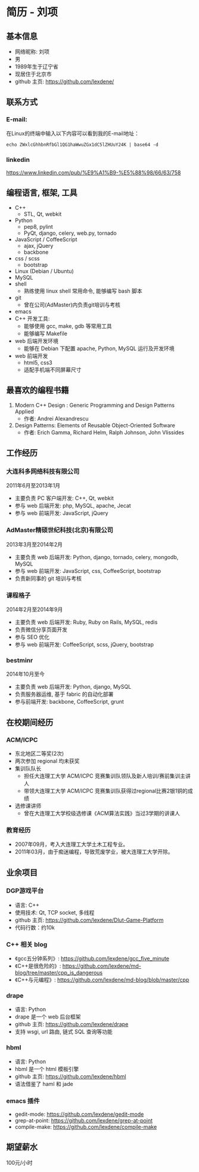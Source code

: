 # 简历 - 刘项

## 基本信息

* 网络昵称: 刘项
* 男
* 1989年生于辽宁省
* 现居住于北京市
* github 主页: <https://github.com/lexdene/>

## 联系方式

### E-mail:

在Linux的终端中输入以下内容可以看到我的E-mail地址：

	echo ZWxlcGhhbnRfbGl1QG1haWwuZGx1dC5lZHUuY24K | base64 -d

### linkedin

<https://www.linkedin.com/pub/%E9%A1%B9-%E5%88%98/66/63/758>

## 编程语言, 框架, 工具

* C++
    * STL, Qt, webkit
* Python
    * pep8, pylint
    * PyQt, django, celery, web.py, tornado
* JavaScript / CoffeeScript
    * ajax, jQuery
    * backbone
* css / scss
    * bootstrap
* Linux (Debian / Ubuntu)
* MySQL
* shell
    * 熟练使用 linux shell 常用命令, 能够编写 bash 脚本
* git
    * 曾在公司(AdMaster)内负责git培训与考核
* emacs
* C++ 开发工具:
    * 能够使用 gcc, make, gdb 等常用工具
    * 能够编写 Makefile
* web 后端开发环境
    * 能够在 Debian 下配置 apache, Python, MySQL 运行及开发环境
* web 前端开发
    * html5, css3
    * 适配手机端不同屏幕尺寸

## 最喜欢的编程书籍

1. Modern C++ Design : Generic Programming and Design Patterns Applied
    * 作者: Andrei Alexandrescu
2. Design Patterns: Elements of Reusable Object-Oriented Software
    * 作者: Erich Gamma, Richard Helm, Ralph Johnson, John Vlissides

## 工作经历

### 大连科多网络科技有限公司

2011年6月至2013年1月

* 主要负责 PC 客户端开发: C++, Qt, webkit
* 参与 web 后端开发: php, MySQL, apache, Jecat
* 参与 web 前端开发: JavaScript, jQuery

### AdMaster精硕世纪科技(北京)有限公司

2013年3月至2014年2月

* 主要负责 web 后端开发: Python, django, tornado, celery, mongodb, MySQL
* 参与 web 前端开发: JavaScript, css, CoffeeScript, bootstrap
* 负责新同事的 git 培训与考核

### 课程格子

2014年2月至2014年9月

* 主要负责 web 后端开发: Ruby, Ruby on Rails, MySQL, redis
* 负责微信分享页面开发
* 参与 SEO 优化
* 参与 web 前端开发: CoffeeScript, scss, jQuery, bootstrap

### bestminr

2014年10月至今

* 主要负责 web 后端开发: Python, django, MySQL
* 负责服务器运维, 基于 fabric 的自动化部署
* 参与前端开发: backbone, CoffeeScript, grunt

## 在校期间经历

### ACM/ICPC

* 东北地区二等奖(2次)
* 两次参加 regional 均未获奖
* 集训队队长
    * 担任大连理工大学 ACM/ICPC 竞赛集训队领队及新人培训/赛前集训主讲人
    * 带领大连理工大学 ACM/ICPC 竞赛集训队获得过regional比赛2银1铜的成绩
* 选修课讲师
    * 曾在大连理工大学校级选修课《ACM算法实践》当过3学期的讲课人

### 教育经历

* 2007年09月，考入大连理工大学土木工程专业。
* 2011年03月，由于痴迷编程，导致荒废学业，被大连理工大学开除。

## 业余项目

### DGP游戏平台

* 语言: C++
* 使用技术: Qt, TCP socket, 多线程
* github 主页: <https://github.com/lexdene/Dlut-Game-Platform>
* 代码行数：约10k

### C++ 相关 blog

* 《gcc五分钟系列》: <https://github.com/lexdene/gcc_five_minute>
* 《C++是很危险的》: <https://github.com/lexdene/md-blog/tree/master/cpp_is_dangerous>
* 《C++与元编程》: <https://github.com/lexdene/md-blog/blob/master/cpp>

### drape

* 语言: Python
* drape 是一个 web 后台框架
* github 主页: <https://github.com/lexdene/drape>
* 支持 wsgi, url 路由, 链式 SQL 查询等功能

### hbml

* 语言: Python
* hbml 是一个 html 模板引擎
* github 主页: <https://github.com/lexdene/hbml>
* 语法借鉴了 haml 和 jade

### emacs 插件

* gedit-mode: <https://github.com/lexdene/gedit-mode>
* grep-at-point: <https://github.com/lexdene/grep-at-point>
* compile-make: <https://github.com/lexdene/compile-make>

## 期望薪水

100元/小时
